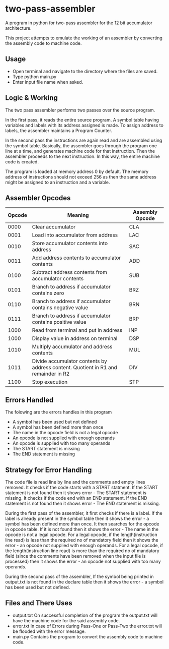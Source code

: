 # two-pass-assembler
A program in python for two-pass assembler for the 12 bit accumulator architecture.

This project attempts to emulate the working of an assembler by converting the assembly code to machine code.

## Usage
* Open terminal and navigate to the directory where the files are saved. 
* Type python main.py
* Enter input file name when asked.

## Logic & Working
The two pass assembler performs two passes over the source program.

In the first pass, it reads the entire source program. A symbol table having variables and labels with its address assigned is made. To assign address to labels, the assembler maintains a Program Counter.

In the second pass the instructions are again read and are assembled using the symbol table. Basically, the assembler goes through the program one line at a time, and generates machine code for that instruction. Then the assembler proceeds to the next instruction. In this way, the entire machine code is created. 

The program is loaded at memory address 0 by default.
The memory address of instructions should not exceed 256 as then the same address might be assigned to an instruction and a variable.

## Assembler Opcodes
| Opcode | Meaning |	Assembly Opcode |
| ---- | ----------------- | --- |
| 0000 | Clear accumulator |	CLA |
| 0001 | Load into accumulator from address | LAC |
| 0010 | Store accumulator contents into address |	SAC |
| 0011 | Add address contents to accumulator contents | ADD |
| 0100 | Subtract address contents from accumulator contents	| SUB |
| 0101 | Branch to address if accumulator contains zero | BRZ |
| 0110 | Branch to address if accumulator contains negative value | BRN |
| 0111 | Branch to address if accumulator contains positive value | BRP |
| 1000 | Read from terminal and put in address | INP |
| 1000 | Display value in address on terminal | DSP |
| 1010 | Multiply accumulator and address contents | MUL |
| 1011 | Divide accumulator contents by address content. Quotient in R1 and remainder in R2 | DIV |
| 1100 | Stop execution | STP |

## Errors Handled
The folowing are the errors handles in this program
* A symbol has been used but not defined
* A symbol has been defined more than once 
* The name in the opcode field is not a legal opcode 
* An opcode is not supplied with enough operands 
* An opcode is supplied with too many operands 
* The START statement is missing
* The END statement is missing 

## Strategy for Error Handling
The code file is read line by line and the comments and empty lines removed.
It checks if the code starts with a START statment. If the START statement is not found then it shows error - The START statement is missing.
It checks if the code end with an END statement. If the END statement is not found then it shows error - The END statement is missing.

During the first pass of the assembler,
it first checks if there is a label. If the label is already present in the symbol table then it shows the error - a symbol has been defined more than once.
It then searches for the opcode in opcode table. If it is not found then it shows the error -  The name in the opcode is not a legal opcode.
For a legal opcode, if the length(instruction line read) is less than the required no of mandatory field then it shows the error - an opcode not supplied with enough operands. 
For a legal opcode, if the length(instruction line read) is more than the required no of mandatory field (since the comments have been removed when the input file is processed) then it shows the error - an opcode not supplied with too many operands. 

During the second pass of the assembler,
If the symbol being printed in output.txt is not found in the declare table then it shows the error - a symbol has been used but not defined. 


## Files and There Uses
* output.txt
On successful completion of the program the output.txt will have the machine code for the said assembly code.
* error.txt
In case of Errors during Pass-One or Pass-Two the error.txt will be flooded with the error message.
* main.py
Contains the program to convert the assembly code to machine code.
